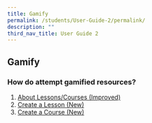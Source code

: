 ```yaml
---
title: Gamify
permalink: /students/User-Guide-2/permalink/
description: ""
third_nav_title: User Guide 2
---
```

## Gamify

### How do attempt gamified resources?

1. <a href="/user-guide/Teachers-UG/aboutlessons/" target="_blank">About Lessons/Courses (Improved)</a>
2. <a href="/user-guide/Teachers-UG/createlesson/" target="_blank">Create a Lesson (New)</a>
3. <a href="/user-guide/Teachers-UG/createcourse/" target="_blank">Create a Course (New)</a>
